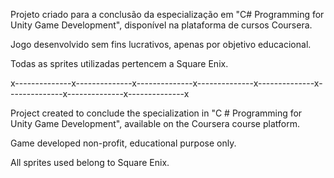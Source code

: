 Projeto criado para a conclusão da especialização em "C# Programming for Unity Game Development", disponível na plataforma de cursos Coursera.

Jogo desenvolvido sem fins lucrativos, apenas por objetivo educacional.

Todas as sprites utilizadas pertencem a Square Enix.

x--------------x--------------x--------------x--------------x--------------x--------------x--------------x--------------x

Project created to conclude the specialization in "C # Programming for Unity Game Development", available on the Coursera course platform.

Game developed non-profit, educational purpose only.

All sprites used belong to Square Enix.
